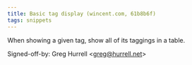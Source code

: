 ```yaml
---
title: Basic tag display (wincent.com, 61b8b6f)
tags: snippets
---
```


When showing a given tag, show all of its taggings in a table.

Signed-off-by: Greg Hurrell &lt;greg@hurrell.net&gt;
